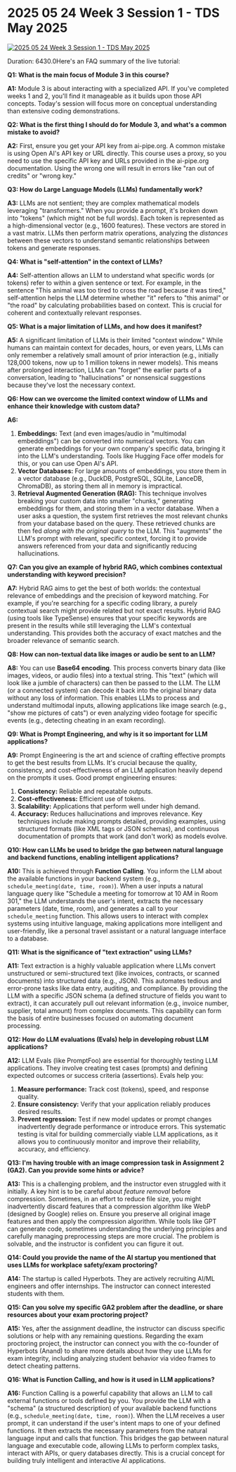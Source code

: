 # 2025 05 24 Week 3 Session 1 - TDS May 2025

[![2025 05 24 Week 3 Session 1 - TDS May 2025](https://i.ytimg.com/vi_webp/s-ZQ2I1lE7Y/sddefault.webp)](https://youtu.be/s-ZQ2I1lE7Y)

Duration: 6430.0Here's an FAQ summary of the live tutorial:

**Q1: What is the main focus of Module 3 in this course?**

**A1:** Module 3 is about interacting with a specialized API. If you've completed weeks 1 and 2, you'll find it manageable as it builds upon those API concepts. Today's session will focus more on conceptual understanding than extensive coding demonstrations.

**Q2: What is the first thing I should do for Module 3, and what's a common mistake to avoid?**

**A2:** First, ensure you get your API key from ai-pipe.org. A common mistake is using Open AI's API key or URL directly. This course uses a proxy, so you need to use the specific API key and URLs provided in the ai-pipe.org documentation. Using the wrong one will result in errors like "ran out of credits" or "wrong key."

**Q3: How do Large Language Models (LLMs) fundamentally work?**

**A3:** LLMs are not sentient; they are complex mathematical models leveraging "transformers." When you provide a prompt, it's broken down into "tokens" (which might not be full words). Each token is represented as a high-dimensional vector (e.g., 1600 features). These vectors are stored in a vast matrix. LLMs then perform matrix operations, analyzing the _distances_ between these vectors to understand semantic relationships between tokens and generate responses.

**Q4: What is "self-attention" in the context of LLMs?**

**A4:** Self-attention allows an LLM to understand what specific words (or tokens) refer to within a given sentence or text. For example, in the sentence "This animal was too tired to cross the road because _it_ was tired," self-attention helps the LLM determine whether "it" refers to "this animal" or "the road" by calculating probabilities based on context. This is crucial for coherent and contextually relevant responses.

**Q5: What is a major limitation of LLMs, and how does it manifest?**

**A5:** A significant limitation of LLMs is their limited "context window." While humans can maintain context for decades, hours, or even years, LLMs can only remember a relatively small amount of prior interaction (e.g., initially 128,000 tokens, now up to 1 million tokens in newer models). This means after prolonged interaction, LLMs can "forget" the earlier parts of a conversation, leading to "hallucinations" or nonsensical suggestions because they've lost the necessary context.

**Q6: How can we overcome the limited context window of LLMs and enhance their knowledge with custom data?**

**A6:**

1.  **Embeddings:** Text (and even images/audio in "multimodal embeddings") can be converted into numerical vectors. You can generate embeddings for your own company's specific data, bringing it into the LLM's understanding. Tools like Hugging Face offer models for this, or you can use Open AI's API.
2.  **Vector Databases:** For large amounts of embeddings, you store them in a vector database (e.g., DuckDB, PostgreSQL, SQLite, LanceDB, ChromaDB), as storing them all in memory is impractical.
3.  **Retrieval Augmented Generation (RAG):** This technique involves breaking your custom data into smaller "chunks," generating embeddings for them, and storing them in a vector database. When a user asks a question, the system first retrieves the most relevant chunks from your database based on the query. These retrieved chunks are then fed _along with the original query_ to the LLM. This "augments" the LLM's prompt with relevant, specific context, forcing it to provide answers referenced from your data and significantly reducing hallucinations.

**Q7: Can you give an example of hybrid RAG, which combines contextual understanding with keyword precision?**

**A7:** Hybrid RAG aims to get the best of both worlds: the contextual relevance of embeddings and the precision of keyword matching. For example, if you're searching for a specific coding library, a purely contextual search might provide related but not exact results. Hybrid RAG (using tools like TypeSense) ensures that your specific keywords are present in the results while still leveraging the LLM's contextual understanding. This provides both the accuracy of exact matches and the broader relevance of semantic search.

**Q8: How can non-textual data like images or audio be sent to an LLM?**

**A8:** You can use **Base64 encoding**. This process converts binary data (like images, videos, or audio files) into a textual string. This "text" (which will look like a jumble of characters) can then be passed to the LLM. The LLM (or a connected system) can decode it back into the original binary data without any loss of information. This enables LLMs to process and understand multimodal inputs, allowing applications like image search (e.g., "show me pictures of cats") or even analyzing video footage for specific events (e.g., detecting cheating in an exam recording).

**Q9: What is Prompt Engineering, and why is it so important for LLM applications?**

**A9:** Prompt Engineering is the art and science of crafting effective prompts to get the best results from LLMs. It's crucial because the quality, consistency, and cost-effectiveness of an LLM application heavily depend on the prompts it uses. Good prompt engineering ensures:

1.  **Consistency:** Reliable and repeatable outputs.
2.  **Cost-effectiveness:** Efficient use of tokens.
3.  **Scalability:** Applications that perform well under high demand.
4.  **Accuracy:** Reduces hallucinations and improves relevance.
    Key techniques include making prompts detailed, providing examples, using structured formats (like XML tags or JSON schemas), and continuous documentation of prompts that work (and don't work) as models evolve.

**Q10: How can LLMs be used to bridge the gap between natural language and backend functions, enabling intelligent applications?**

**A10:** This is achieved through **Function Calling**. You inform the LLM about the available functions in your backend system (e.g., `schedule_meeting(date, time, room)`). When a user inputs a natural language query like "Schedule a meeting for tomorrow at 10 AM in Room 301," the LLM understands the user's intent, extracts the necessary parameters (date, time, room), and generates a call to your `schedule_meeting` function. This allows users to interact with complex systems using intuitive language, making applications more intelligent and user-friendly, like a personal travel assistant or a natural language interface to a database.

**Q11: What is the significance of "text extraction" using LLMs?**

**A11:** Text extraction is a highly valuable application where LLMs convert unstructured or semi-structured text (like invoices, contracts, or scanned documents) into structured data (e.g., JSON). This automates tedious and error-prone tasks like data entry, auditing, and compliance. By providing the LLM with a specific JSON schema (a defined structure of fields you want to extract), it can accurately pull out relevant information (e.g., invoice number, supplier, total amount) from complex documents. This capability can form the basis of entire businesses focused on automating document processing.

**Q12: How do LLM evaluations (Evals) help in developing robust LLM applications?**

**A12:** LLM Evals (like PromptFoo) are essential for thoroughly testing LLM applications. They involve creating test cases (prompts) and defining expected outcomes or success criteria (assertions). Evals help you:

1.  **Measure performance:** Track cost (tokens), speed, and response quality.
2.  **Ensure consistency:** Verify that your application reliably produces desired results.
3.  **Prevent regression:** Test if new model updates or prompt changes inadvertently degrade performance or introduce errors.
    This systematic testing is vital for building commercially viable LLM applications, as it allows you to continuously monitor and improve their reliability, accuracy, and efficiency.

**Q13: I'm having trouble with an image compression task in Assignment 2 (GA2). Can you provide some hints or advice?**

**A13:** This is a challenging problem, and the instructor even struggled with it initially. A key hint is to be careful about _feature removal_ before compression. Sometimes, in an effort to reduce file size, you might inadvertently discard features that a compression algorithm like WebP (designed by Google) relies on. Ensure you preserve all original image features and then apply the compression algorithm. While tools like GPT can generate code, sometimes understanding the underlying principles and carefully managing preprocessing steps are more crucial. The problem is solvable, and the instructor is confident you can figure it out.

**Q14: Could you provide the name of the AI startup you mentioned that uses LLMs for workplace safety/exam proctoring?**

**A14:** The startup is called Hyperbots. They are actively recruiting AI/ML engineers and offer internships. The instructor can connect interested students with them.

**Q15: Can you solve my specific GA2 problem after the deadline, or share resources about your exam proctoring project?**

**A15:** Yes, after the assignment deadline, the instructor can discuss specific solutions or help with any remaining questions. Regarding the exam proctoring project, the instructor can connect you with the co-founder of Hyperbots (Anand) to share more details about how they use LLMs for exam integrity, including analyzing student behavior via video frames to detect cheating patterns.

**Q16: What is Function Calling, and how is it used in LLM applications?**

**A16:** Function Calling is a powerful capability that allows an LLM to call external functions or tools defined by you. You provide the LLM with a "schema" (a structured description) of your available backend functions (e.g., `schedule_meeting(date, time, room)`). When the LLM receives a user prompt, it can understand if the user's intent maps to one of your defined functions. It then extracts the necessary parameters from the natural language input and calls that function. This bridges the gap between natural language and executable code, allowing LLMs to perform complex tasks, interact with APIs, or query databases directly. This is a crucial concept for building truly intelligent and interactive AI applications.
